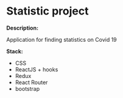 # Statistic project 

**Description:**

Application for finding statistics on Covid 19

**Stack:**

- CSS
- ReactJS + hooks
- Redux
- React Router
- bootstrap
